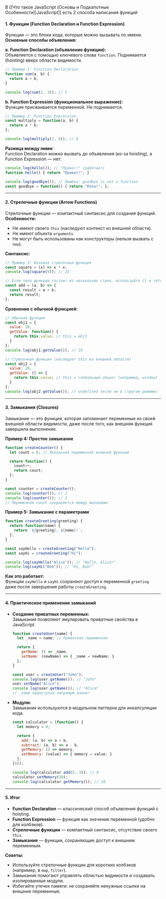 В [[Что такое JavaScript (Основы и Подкапотные Особенности)|JavaScript]] есть 2 способа написания функций
#### 1. **Функции (Function Declaration и Function Expression)**
Функции — это блоки кода, которые можно вызывать по имени.  
**Основные способы объявления:**

**a. Function Declaration (объявление функции):**  
Объявляется с помощью ключевого слова `function`. Поднимается (hoisting) вверх области видимости.  
```javascript
// Пример 1: Function Declaration
function sum(a, b) {
  return a + b;
}

console.log(sum(2, 3)); // 5
```

**b. Function Expression (функциональное выражение):**  
Функция присваивается переменной. Не поднимается.  
```javascript
// Пример 2: Function Expression
const multiply = function(a, b) {
  return a * b;
};

console.log(multiply(2, 4)); // 8
```

**Разница между ними:**  
Function Declaration можно вызвать до объявления (из-за hoisting), а Function Expression — нет:
```javascript
console.log(hello()); // "Привет!" (работает)
function hello() { return "Привет!"; }

console.log(goodbye()); // Ошибка: goodbye is not a function
const goodbye = function() { return "Пока!"; };
```

---

#### 2. **Стрелочные функции (Arrow Functions)**
Стрелочные функции — компактный синтаксис для создания функций.  
**Особенности:**  
- Не имеют своего `this` (наследуют контекст из внешней области).  
- Не имеют объекта `arguments`.  
- Не могут быть использованы как конструкторы (нельзя вызвать с `new`).

**Синтаксис:**  
```javascript
// Пример 3: Базовая стрелочная функция
const square = (x) => x * x;
console.log(square(5)); // 25

// Если тело функции состоит из нескольких строк, используйте {} и return:
const add = (a, b) => {
  const result = a + b;
  return result;
};
```

**Сравнение с обычной функцией:**  
```javascript
// Обычная функция
const obj1 = {
  value: 10,
  getValue: function() {
    return this.value; // this = obj1
  }
};
console.log(obj1.getValue()); // 10

// Стрелочная функция (наследует this из внешней области)
const obj2 = {
  value: 20,
  getValue: () => {
    return this.value; // this = глобальный объект (например, window)
  }
};
console.log(obj2.getValue()); // undefined (если не в строгом режиме)
```

---

#### 3. **Замыкания (Closures)**
Замыкание — это функция, которая запоминает переменные из своей внешней области видимости, даже после того, как внешняя функция завершила выполнение.

**Пример 4: Простое замыкание**  
```javascript
function createCounter() {
  let count = 0; // Локальная переменная внешней функции

  return function() {
    count++;
    return count;
  };
}

const counter = createCounter();
console.log(counter()); // 1
console.log(counter()); // 2
// Переменная count сохраняется между вызовами!
```

**Пример 5: Замыкание с параметрами**  
```javascript
function createGreeting(greeting) {
  return function(name) {
    return `${greeting}, ${name}!`;
  };
}

const sayHello = createGreeting("Hello");
const sayHi = createGreeting("Hi");

console.log(sayHello("Alice")); // "Hello, Alice!"
console.log(sayHi("Bob")); // "Hi, Bob!"
```

**Как это работает:**  
Функции `sayHello` и `sayHi` сохраняют доступ к переменной `greeting` даже после завершения работы `createGreeting`.

---

#### 4. **Практическое применение замыканий**
- **Создание приватных переменных:**  
  Замыкания позволяют эмулировать приватные свойства в JavaScript.
  ```javascript
  function createUser(name) {
    let _name = name; // Приватная переменная

    return {
      getName: () => _name,
      setName: (newName) => { _name = newName; }
    };
  }

  const user = createUser("John");
  console.log(user.getName()); // "John"
  user.setName("Alice");
  console.log(user.getName()); // "Alice"
  // _name недоступна напрямую извне!
  ```

- **Модули:**  
  Замыкания используются в модульном паттерне для инкапсуляции кода.
  ```javascript
  const calculator = (function() {
    let memory = 0;

    return {
      add: (a, b) => a + b,
      subtract: (a, b) => a - b,
      getMemory: () => memory,
      setMemory: (value) => { memory = value; }
    };
  })();

  console.log(calculator.add(5, 3)); // 8
  calculator.setMemory(10);
  console.log(calculator.getMemory()); // 10
  ```

---

#### 5. **Итог**
- **Function Declaration** — классический способ объявления функций с hoisting.
- **Function Expression** — функция как значение переменной (удобно для колбэков).
- **Стрелочные функции** — компактный синтаксис, отсутствие своего `this`.
- **Замыкания** — функции, сохраняющие доступ к внешним переменным.

**Советы:**  
- Используйте стрелочные функции для коротких колбэков (например, в `map`, `filter`).  
- Замыкания помогают управлять областью видимости и создавать изолированные модули.  
- Избегайте утечек памяти: не сохраняйте ненужные ссылки на внешние переменные.